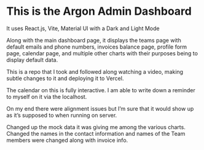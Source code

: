 # This is the Argon Admin Dashboard

It uses React.js, Vite, Material UI with a Dark and Light Mode

Along with the main dashboard page, it displays the teams page with default emails and phone numbers, invoices balance page, profile form page, calendar page, and multiple other charts with their purposes being to display default data. 

This is a repo that I took and followed along watching a video, making subtle changes to it and deploying it to Vercel.

The calendar on this is fully interactive. I am able to write down a reminder to myself on it via the localhost.

On my end there were alignment issues but I’m sure that it would show up as it’s supposed to when running on server.

Changed up the mock data it was giving me among the various charts. Changed the names in the contact information and names of the Team members were changed along with invoice info.

